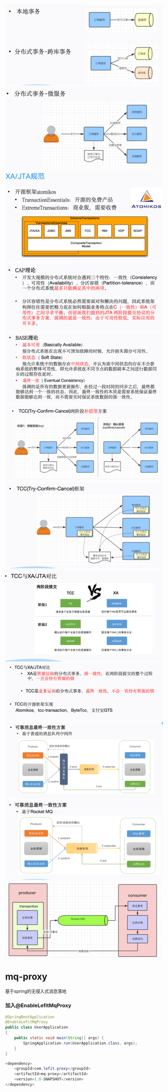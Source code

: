 ![image](https://github.com/wangkang-ARM/mq-proxy/blob/master/WX20200515-142240%402x.png)
![image](https://github.com/wangkang-ARM/mq-proxy/blob/master/WX20200515-142319%402x.png)
![image](https://github.com/wangkang-ARM/mq-proxy/blob/master/WX20200515-142335%402x.png)
![image](https://github.com/wangkang-ARM/mq-proxy/blob/master/WX20200515-142346%402x.png)
![image](https://github.com/wangkang-ARM/mq-proxy/blob/master/WX20200515-142358%402x.png)
![image](https://github.com/wangkang-ARM/mq-proxy/blob/master/WX20200515-142416%402x.png)
![image](https://github.com/wangkang-ARM/mq-proxy/blob/master/WX20200515-142427%402x.png)
![image](https://github.com/wangkang-ARM/mq-proxy/blob/master/WX20200515-142449%402x.png)
![image](https://github.com/wangkang-ARM/mq-proxy/blob/master/WX20200515-142459%402x.png)
![image](https://github.com/wangkang-ARM/mq-proxy/blob/master/WX20200515-142511%402x.png)
![image](https://github.com/wangkang-ARM/mq-proxy/blob/master/WX20200515-142518%402x.png)
![image](https://github.com/wangkang-ARM/mq-proxy/blob/master/12344321.png)
# mq-proxy
基于spring的无侵入式消息落地


### 加入@EnableLefitMqProxy
```java
@SpringBootApplication
@EnableLefitMqProxy
public class UserApplication
{
    public static void main(String[] args) {
        SpringApplication.run(UserApplication.class, args);
    }
}

```

```java
<dependency>
    <groupId>com.lefit.proxy</groupId>
    <artifactId>mq-proxy</artifactId>
    <version>1.0-SNAPSHOT</version>
</dependency>
```

